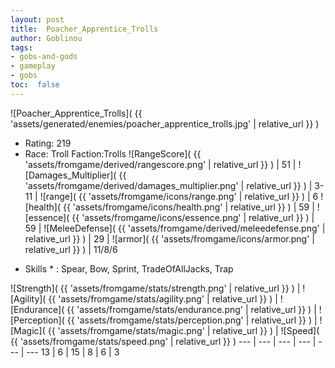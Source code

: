 ```yaml
---
layout: post
title:  Poacher_Apprentice_Trolls
author: Goblinou
tags:
- gobs-and-gods
- gameplay
- gobs
toc:  false
---
```


![Poacher_Apprentice_Trolls]( {{ 'assets/generated/enemies/poacher_apprentice_trolls.jpg' | relative_url }} )
- Rating: 219
- Race: Troll  Faction:Trolls
![RangeScore]( {{ 'assets/fromgame/derived/rangescore.png' | relative_url }} ) | 51 | ![Damages_Multiplier]( {{ 'assets/fromgame/derived/damages_multiplier.png' | relative_url }} ) | 3-11 | ![range]( {{ 'assets/fromgame/icons/range.png' | relative_url }} ) | 6
![health]( {{ 'assets/fromgame/icons/health.png' | relative_url }} ) | 59 | ![essence]( {{ 'assets/fromgame/icons/essence.png' | relative_url }} ) | 59 | ![MeleeDefense]( {{ 'assets/fromgame/derived/meleedefense.png' | relative_url }} ) | 29 | ![armor]( {{ 'assets/fromgame/icons/armor.png' | relative_url }} ) | 11/8/6
* Skills * : Spear, Bow, Sprint, TradeOfAllJacks, Trap

![Strength]( {{ 'assets/fromgame/stats/strength.png' | relative_url }} ) | ![Agility]( {{ 'assets/fromgame/stats/agility.png' | relative_url }} ) | ![Endurance]( {{ 'assets/fromgame/stats/endurance.png' | relative_url }} ) | ![Perception]( {{ 'assets/fromgame/stats/perception.png' | relative_url }} ) | ![Magic]( {{ 'assets/fromgame/stats/magic.png' | relative_url }} ) | ![Speed]( {{ 'assets/fromgame/stats/speed.png' | relative_url }} )
--- | --- | --- | --- | --- | ---
13 | 6 | 15 | 8 | 6 | 3
